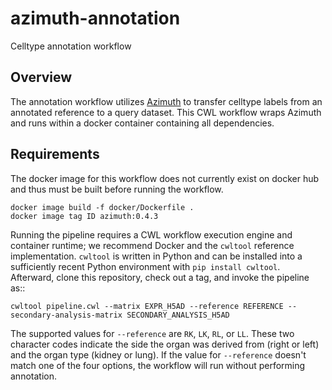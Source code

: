 # azimuth-annotation

Celltype annotation workflow

Overview
--------

The annotation workflow utilizes [Azimuth](https://github.com/satijalab/azimuth) to transfer celltype labels from an annotated reference to a query dataset. This CWL workflow wraps Azimuth and runs within a docker container containing all dependencies.

Requirements
------------

The docker image for this workflow does not currently exist on docker hub and thus must be built before running the workflow.
```
docker image build -f docker/Dockerfile .
docker image tag ID azimuth:0.4.3
```

Running the pipeline requires a CWL workflow execution engine and container
runtime; we recommend Docker and the ``cwltool`` reference implementation.
``cwltool`` is written in Python and can be installed into a sufficiently
recent Python environment with ``pip install cwltool``. Afterward, clone this
repository, check out a tag, and invoke the pipeline as::
```
cwltool pipeline.cwl --matrix EXPR_H5AD --reference REFERENCE --secondary-analysis-matrix SECONDARY_ANALYSIS_H5AD
```
The supported values for ``--reference`` are ``RK``, ``LK``, ``RL``, or ``LL``. These two character codes indicate the side the organ was derived from (right or left) and the organ type (kidney or lung). If the value for ``--reference`` doesn't match one of the four options, the workflow will run without performing annotation.
